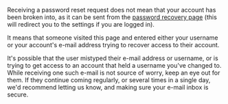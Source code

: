 Receiving a password reset request does not mean that your account has been broken into, as it can be sent from the [password recovery page](http://osu.ppy.sh/p/forgot) (this will redirect you to the settings if you are logged in).

It means that someone visited this page and entered either your username or your account's e-mail address trying to recover access to their account.

It's possible that the user mistyped their e-mail address or username, or is trying to get access to an account that held a username you've changed to. While receiving one such e-mail is not source of worry, keep an eye out for them. If they continue coming regularly, or several times in a single day, we'd recommend letting us know, and making sure your e-mail inbox is secure.
